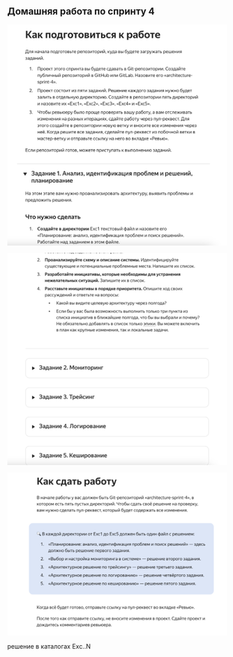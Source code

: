 ## Домашняя работа по спринту 4

![img.png](resources/img.png)

![img_1.png](resources/img_1.png)

![img_2.png](resources/img_2.png)

решение в каталогах Exc..N